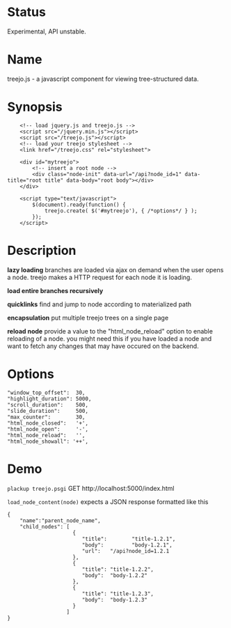 Status
======

Experimental, API unstable.

Name
====

treejo.js - a javascript component for viewing tree-structured data.


Synopsis
=======

```
    <!-- load jquery.js and treejo.js -->
    <script src="/jquery.min.js"></script>
    <script src="/treejo.js"></script>
    <!-- load your treejo stylesheet -->
    <link href="/treejo.css" rel="stylesheet">

    <div id="mytreejo">
        <!-- insert a root node -->
        <div class="node-init" data-url="/api?node_id=1" data-title="root title" data-body="root body"></div>
    </div>

    <script type="text/javascript">
        $(document).ready(function() {
            treejo.create( $('#mytreejo'), { /*options*/ } );
        });
    </script>
```


Description
===========

**lazy loading**
branches are loaded via ajax on demand when the user opens a node.
treejo makes a HTTP request for each node it is loading.

**load entire branches recursively**

**quicklinks**
find and jump to node according to materialized path

**encapsulation**
put multiple treejo trees on a single page

**reload node**
provide a value to the "html_node_reload" option to enable reloading of a node.
you might need this if you have loaded a node and want to fetch any changes
that may have occured on the backend.

Options
=======

```
"window_top_offset":  30,
"highlight_duration": 5000,
"scroll_duration":    500,
"slide_duration":     500,
"max_counter":        30,
"html_node_closed":   '+',
"html_node_open":     '-',
"html_node_reload":   '',
"html_node_showall": '++',
```


Demo
====

`plackup treejo.psgi`
GET http://localhost:5000/index.html

`load_node_content(node)` expects a JSON response formatted like this
```
{
    "name":"parent_node_name",
    "child_nodes": [
                     {
                        "title":        "title-1.2.1",
                        "body":         "body-1.2.1",
                        "url":   "/api?node_id=1.2.1
                     },
                     {
                        "title": "title-1.2.2",
                        "body":  "body-1.2.2"
                     },
                     {
                        "title": "title-1.2.3",
                        "body":  "body-1.2.3"
                     }
                   ]
}
```
